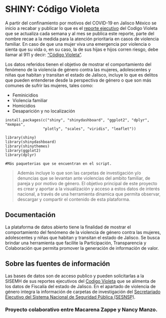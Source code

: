 # SHINY: Código Violeta


A partir del confinamiento por motivos del COVID-19 en Jalisco México se inicio a recabar y publicar lo que es el [reporte ejecutivo](https://igualdad.jalisco.gob.mx/pdf/Reporte-Ejecutivo-Codigo-Violeta_pub_28feb2021_vf.pdf) del Codigo Violeta que se actualiza cada semana y al mes se publica este reporte, parte del nombre recae a la medida para la atención prioritaria en casos de violencia familiar. En caso de que una mujer viva una emergencia por violencia o sienta que su vida o, en su caso, la de sus hijas e hijos corren riesgo, debe llamar al 911 y decir: [“Código Violeta”](https://igualdad.jalisco.gob.mx/quedate-segura/).


Los datos referidos tienen el objetivo de mostrar el comportamiento del fenómeno de la violencia de género contra las mujeres, adolescentes y niñas que habitan y transitan el estado de Jalisco, incluye lo que es delitos que pueden entenderse desde la perspectiva de género o que son más comunes de sufrir las mujeres, tales como:

- Feminicidios
- Violencia familiar
- Homicidios
- Desaparición y no localización

```
install.packages(c("shiny", "shinydashboard", "ggplot2", "dplyr", "mxmpas",
                 "plotly", "scales", "viridis", "leaflet"))
                 
library(shiny)
library(shinydashboard)
library(shinythemes)
library(ggplot2)
library(dplyr)

#Más paqueterias que se encuentran en el script.

```


> Además incluye lo que son las carpetas de investigación y/o denuncias que se levantan ante violencias del ambito familiar, de pareja y por motivo de género. El objetivo principal de este proyecto es crear y aportar a la visualización y acceso a estos datos de interés nacional, a través de una herramienta dinamica que permita observar, descargar y compartir el contenido de esta plataforma.


## Documentación
La plataforma de datos abierto tiene la finalidad de mostrar el comportamiento del fenómeno de la violencia de género contra las mujeres, adolescentes y niñas que habitan y transitan el estado de Jalisco.
Se busca brindar una herramienta que facilite la Participación, Transparencia y Colaboración que permita promover la generación de información de valor.

## Sobre las fuentes de información
Las bases de datos son de acceso publico y pueden solicitarlas a la SISEMH de sus reportes ejecutivos del [Codigo Violeta](https://igualdad.jalisco.gob.mx/pdf/Reporte-Ejecutivo-Codigo-Violeta_pub_28feb2021_vf.pdf) que se alimenta de los datos de Fiscalía del estado de Jalisco.
En el apartado de violencia de género integra la información de carpetas de investigación del [Secretariado Ejecutivo del Sistema Nacional de Seguridad Pública (SESNSP)](https://www.gob.mx/sesnsp/acciones-y-programas/datos-abiertos-de-incidencia-delictiva).






### Proyecto colaborativo entre Macarena Zappe y Nancy Manzo.

